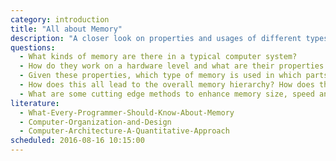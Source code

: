 ```yaml
---
category: introduction
title: "All about Memory"
description: "A closer look on properties and usages of different types of memory."
questions:
  - What kinds of memory are there in a typical computer system?
  - How do they work on a hardware level and what are their properties with respect to volatility, feature size, speed, energy consumption, cost, etc.?
  - Given these properties, which type of memory is used in which parts of a computer system?
  - How does this all lead to the overall memory hierarchy? How does the memory hierarchy differ for various computer systems (from supercomputers to embedded devices)?
  - What are some cutting edge methods to enhance memory size, speed and energy efficiency?
literature:
  - What-Every-Programmer-Should-Know-About-Memory
  - Computer-Organization-and-Design
  - Computer-Architecture-A-Quantitative-Approach
scheduled: 2016-08-16 10:15:00
---
```

